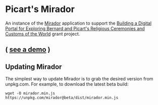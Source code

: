 # Picart's Mirador

An instance of the [Mirador](https://github.com/ProjectMirador/mirador) application to support the [Building a Digital Portal for Exploring Bernard and Picart's Religious Ceremonies and Customs of the World](https://cla.umn.edu/medieval/news-events/news/cspw-and-dash-win-95000-neh-grant) grant project.

## **( [see a demo](https://umnlibraries.github.io/ccr/) )**

## Updating Mirador
The simplest way to update Mirador is to grab the desired version from unpkg.com. For example, to download the latest beta build:

`wget -O mirador.min.js https://unpkg.com/mirador@beta/dist/mirador.min.js`
